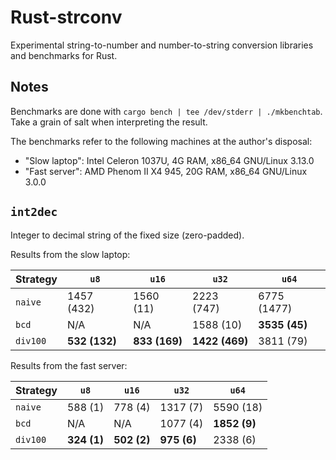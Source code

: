 # Rust-strconv

Experimental string-to-number and number-to-string conversion libraries and benchmarks for Rust.

## Notes

Benchmarks are done with `cargo bench | tee /dev/stderr | ./mkbenchtab`.
Take a grain of salt when interpreting the result.

The benchmarks refer to the following machines at the author's disposal:

* "Slow laptop": Intel Celeron 1037U, 4G RAM, x86\_64 GNU/Linux 3.13.0
* "Fast server": AMD Phenom II X4 945, 20G RAM, x86\_64 GNU/Linux 3.0.0

## `int2dec`

Integer to decimal string of the fixed size (zero-padded).

Results from the slow laptop:

Strategy | `u8` | `u16` | `u32` | `u64`
---------|------|-------|-------|------
`naive` | 1457 (432) | 1560 (11) | 2223 (747) | 6775 (1477)
`bcd` | N/A | N/A | 1588 (10) | **3535 (45)**
`div100` | **532 (132)** | **833 (169)** | **1422 (469)** | 3811 (79)

Results from the fast server:

Strategy | `u8` | `u16` | `u32` | `u64`
---------|------|-------|-------|------
`naive` | 588 (1) | 778 (4) | 1317 (7) | 5590 (18)
`bcd` | N/A | N/A | 1077 (4) | **1852 (9)**
`div100` | **324 (1)** | **502 (2)** | **975 (6)** | 2338 (6)

